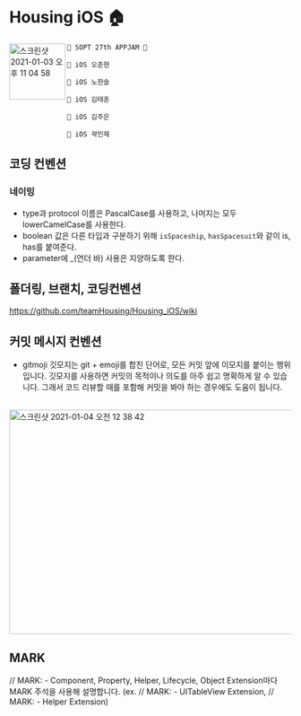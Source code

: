# Housing iOS 🏠
<img alt="스크린샷 2021-01-03 오후 11 04 58" src="https://user-images.githubusercontent.com/72001692/103480681-f1edb080-4e18-11eb-8b65-3cc8350b0165.png" width="100-" align="left">

```
🍎 SOPT 27th APPJAM 🍎

👷 iOS 오준현

👷 iOS 노한솔

👷 iOS 김태훈

👷 iOS 김주은

👷 iOS 곽민제
```

## 코딩 컨벤션

### 네이밍
* type과 protocol 이름은 PascalCase를 사용하고, 나머지는 모두 lowerCamelCase를 사용한다.
* boolean 값은 다른 타입과 구분하기 위해 `isSpaceship`, `hasSpacesuit`와 같이  is, has를 붙여준다. 
* parameter에 _(언더 바) 사용은 지양하도록 한다.


## 폴더링, 브랜치, 코딩컨벤션
https://github.com/teamHousing/Housing_iOS/wiki


## 커밋 메시지 컨벤션
* gitmoji
깃모지는 git + emoji를 합친 단어로, 모든 커밋 앞에 이모지를 붙이는 행위입니다. 깃모지를 사용하면 커밋의 목적이나 의도를 아주 쉽고 명확하게 알 수 있습니다. 그래서 코드 리뷰할 때를 포함해 커밋을 봐야 하는 경우에도 도움이 됩니다.
<br>
<img width="800" height="400" alt="스크린샷 2021-01-04 오전 12 38 42" src="https://user-images.githubusercontent.com/72001692/103482625-34b58580-4e25-11eb-98eb-6020b525225f.png">
<br/>


## MARK
// MARK: - 
Component, Property, Helper, Lifecycle, Object Extension마다 MARK 주석을 사용해 설명합니다. (ex. // MARK: - UITableView Extension,  // MARK: - Helper Extension)



